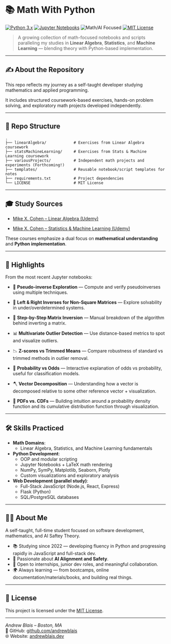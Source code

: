 # 📚 Math With Python

[![Python 3.x](https://img.shields.io/badge/Python-3.x-blue.svg)](https://www.python.org)
[![Jupyter Notebooks](https://img.shields.io/badge/Jupyter-Notebooks-orange.svg)](https://jupyter.org)
![Math/AI Focused](https://img.shields.io/badge/Focus-Math%2FAI-blueviolet.svg)
[![MIT License](https://img.shields.io/badge/License-MIT-green.svg)](./LICENSE)

> A growing collection of math-focused notebooks and scripts paralleling my studies in **Linear Algebra**, **Statistics**, and **Machine Learning** — blending theory with Python-based implementation.

---

## ✍️ About the Repository

This repo reflects my journey as a self-taught developer studying mathematics and applied programming.

It includes structured coursework-based exercises, hands-on problem solving, and exploratory math projects developed independently.

---

## 📂 Repo Structure

```text
.
├── linearAlgebra/            # Exercises from Linear Algebra coursework
├── statsMachineLearning/     # Exercises from Stats & Machine Learning coursework
├── variousProjects/          # Independent math projects and experiments (Forthcoming!)
├── templates/                # Reusable notebook/script templates for notes
├── requirements.txt          # Project dependencies
└── LICENSE                   # MIT License
```

---

## 🎓 Study Sources

-   [Mike X. Cohen – Linear Algebra (Udemy)](https://www.udemy.com/course/linear-algebra-theory-and-implementation/)

-   [Mike X. Cohen – Statistics & Machine Learning (Udemy)](https://www.udemy.com/course/statsml_x/)

These courses emphasize a dual focus on **mathematical understanding** and **Python implementation**.

---

## 🌟 Highlights

From the most recent Jupyter notebooks:

-   🧮 **Pseudo-inverse Exploration** — Compute and verify pseudoinverses using multiple techniques.

-   🔁 **Left & Right Inverses for Non-Square Matrices** — Explore solvability in under/overdetermined systems.

-   🧠 **Step-by-Step Matrix Inversion** — Manual breakdown of the algorithm behind inverting a matrix.

-   📊 **Multivariate Outlier Detection** — Use distance-based metrics to spot and visualize outliers.

-   📉 **Z-scores vs Trimmed Means** — Compare robustness of standard vs trimmed methods in outlier removal.

-   🎯 **Probability vs Odds** — Interactive explanation of odds vs probability, useful for classification models.

-   🪓 **Vector Decomposition** — Understanding how a vector is decomposed relative to some other reference vector + visualization.

-   🤞 **PDFs vs. CDFs** — Building intuition around a probability density function and its cumulative distribution function through visualization.

---

## 🛠️ Skills Practiced

-   **Math Domains**:
    -   Linear Algebra, Statistics, and Machine Learning fundamentals
-   **Python Development**:
    -   OOP and modular scripting
    -   Jupyter Notebooks + LaTeX math rendering
    -   NumPy, SymPy, Matplotlib, Seaborn, Plotly
    -   Custom visualizations and exploratory analysis
-   **Web Development (parallel study)**:
    -   Full-Stack JavaScript (Node.js, React, Express)
    -   Flask (Python)
    -   SQL/PostgreSQL databases

---

## 👨‍💻 About Me

A self-taught, full-time student focused on software development, mathematics, and AI Saftey Theory.

-   📚 Studying since 2022 — developing fluency in Python and progressing rapidly in JavaScript and full-stack dev.
-   🧠 Passionate about **AI Alignment and Safety**.
-   💬 Open to internships, junior dev roles, and meaningful collaboration.
-   🌍 Always learning — from bootcamps, online documentation/materials/books, and building real things.

---

## 📜 License

This project is licensed under the [MIT License](./LICENSE).

---

_Andrew Blais – Boston, MA_  
📂 GitHub: [github.com/andrewblais](https://github.com/andrewblais)  
🌐 Website: [andrewblais.dev](https://www.andrewblais.dev)
